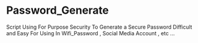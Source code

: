# Password_Generate
Script Using For Purpose Security To Generate a Secure Password Difficult and Easy For Using In Wifi_Password , Social Media Account , etc ...
